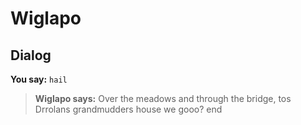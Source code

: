 # Wiglapo


## Dialog

**You say:** `hail`



>**Wiglapo says:** Over the meadows and through the bridge, tos Drrolans grandmudders house we gooo?
end
